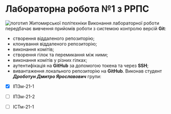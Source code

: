 # Лабораторна робота №1 з РРПС
![логотип Житомирської політехніки](https://media.ztu.edu.ua/wp-content/uploads/2020/02/Group-6-1-1536x465.png)
Виконання лабораторної роботи передбачає вивчення прийомів роботи з системою контролю версій **Git**:
+ створення віддаленого репозиторію;
+ клонування віддаленого репозиторію;
+ виконання комітів;
+ створення гілок та перемикання між ними;
+ виконання комітів у різних гілках;
+ аутентифікація на **GitHub** за допомогою токена та через **SSH**;
+ вивантаження локального репозиторію на **GitHub**.
Виконав студент ***Дроботун Дмитро Ярославович*** групи:
- [x] ІПЗм-21-1
- [ ] ІПЗм-21-2
- [ ] ІСТм-21-1


